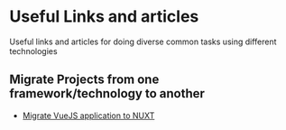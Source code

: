 # Useful Links and articles

Useful links and articles for doing diverse common tasks using different technologies

## Migrate Projects from one framework/technology to another

* [Migrate VueJS application to NUXT](https://dev.to/ngranja19/how-to-migrate-a-vuejs-project-to-nuxtjs-in-8-steps-41dm)
